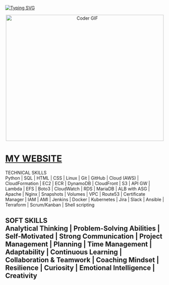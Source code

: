 [![Typing SVG](https://readme-typing-svg.herokuapp.com/?lines=Hi+guys+!+My+name+is+Samet;I'm+a+Devops+Cloud+Architect;Welcome+to+my+Github)](https://git.io/typing-svg)

<p align="center">

  <img src="https://media.giphy.com/media/SWoSkN6DxTszqIKEqv/giphy.gif" alt="Coder GIF" width="500" height="400">
  
</p>

# [MY WEBSITE](https://github.com/samethaz)



TECHNICAL SKILLS    
Python | SQL | HTML | CSS | Linux | Git | GitHub | Cloud (AWS) | CloudFormation | EC2 | ECR | DynamoDB 
| CloudFront | S3 | API GW | Lambda | EFS | Boto3 | CloudWatch | RDS | MariaDB | ALB with ASG | Apache 
|  Nginx  |  Snapshots  |  Volumes  |  VPC  |  Route53  |  Certificate  Manager  |  IAM  |  AMI  |  Jenkins  |  Docker  | 
Kubernetes | Jira | Slack | Ansible | Terraform | Scrum/Kanban | Shell scripting 
     
SOFT SKILLS  
Analytical Thinking | Problem-Solving Abilities | Self-Motivated | Strong Communication | Project 
Management | Planning | Time Management | Adaptability | Continuous Learning | Collaboration & Teamwork 
| Coaching Mindset | Resilience | Curiosity | Emotional Intelligence | Creativity
---

<!-- ## 📈 Statistics

<p align="left">
 <img src="https://komarev.com/ghpvc/?username=Mr-Mesut-OZTURK" alt="visitor counter" width="20%"/>
</p>

<p align="left">
 <img src="https://github-readme-stats.vercel.app/api?username=Mr-Mesut-OZTURK&theme=chartreuse-dark" alt="my github stats" width="49%"/>&nbsp;
 <img src="https://github-readme-streak-stats.herokuapp.com/?user=Mr-Mesut-OZTURK&theme=chartreuse-dark" alt="my commit status" width="49%" />
</p>
<p align="center">
 <img src="https://github-readme-stats.vercel.app/api/top-langs/?username=Mr-Mesut-OZTURK&theme=chartreuse-dark&layout=compact" alt="languages" width="50%">
</p> -->
